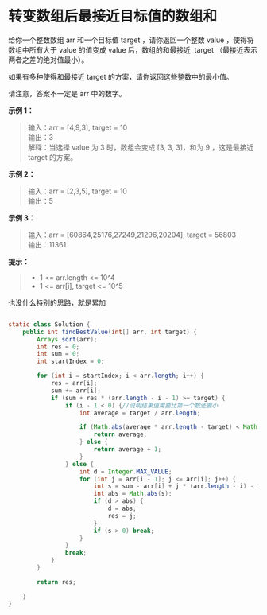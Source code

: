 # 转变数组后最接近目标值的数组和
给你一个整数数组 arr 和一个目标值 target ，请你返回一个整数 value ，使得将数组中所有大于 value 的值变成 value 后，数组的和最接近  target （最接近表示两者之差的绝对值最小）。

如果有多种使得和最接近 target 的方案，请你返回这些整数中的最小值。

请注意，答案不一定是 arr 中的数字。

**示例 1：**
>输入：arr = [4,9,3], target = 10  
 输出：3  
 解释：当选择 value 为 3 时，数组会变成 [3, 3, 3]，和为 9 ，这是最接近 target 的方案。  
 
**示例 2：**
>输入：arr = [2,3,5], target = 10  
 输出：5
 
**示例 3：**
>输入：arr = [60864,25176,27249,21296,20204], target = 56803  
输出：11361

**提示：**
>* 1 <= arr.length <= 10^4
>* 1 <= arr[i], target <= 10^5

也没什么特别的思路，就是累加

```java

static class Solution {
    public int findBestValue(int[] arr, int target) {
        Arrays.sort(arr);
        int res = 0;
        int sum = 0;
        int startIndex = 0;

        for (int i = startIndex; i < arr.length; i++) {
            res = arr[i];
            sum += arr[i];
            if (sum + res * (arr.length - i - 1) >= target) {
                if (i - 1 < 0) {//说明结果值需要比第一个数还要小
                    int average = target / arr.length;

                    if (Math.abs(average * arr.length - target) < Math.abs((average + 1) * arr.length - target)) {
                        return average;
                    } else {
                        return average + 1;
                    }
                } else {
                    int d = Integer.MAX_VALUE;
                    for (int j = arr[i - 1]; j <= arr[i]; j++) {
                        int s = sum - arr[i] + j * (arr.length - i) - target;
                        int abs = Math.abs(s);
                        if (d > abs) {
                            d = abs;
                            res = j;
                        }
                        if (s > 0) break;
                    }
                }
                break;
            }
        }

        return res;

    }
}
```
 
